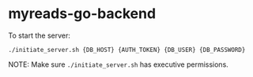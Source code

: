# myreads-go-backend

To start the server: 
```
./initiate_server.sh {DB_HOST} {AUTH_TOKEN} {DB_USER} {DB_PASSWORD}
```
NOTE: Make sure `./initiate_server.sh` has executive permissions.